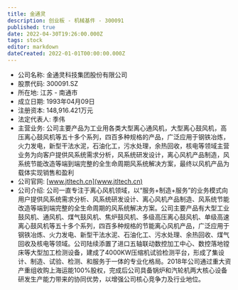 ```yaml
---
title: 金通灵
description: 创业板 - 机械基件 - 300091
published: true
date: 2022-04-30T19:26:00.000Z
tags: stock
editor: markdown
dateCreated: 2022-01-01T00:00:00.000Z
---
```


- 公司名称: 金通灵科技集团股份有限公司
- 股票代码: 300091.SZ
- 所在地: 江苏 - 南通市
- 成立日期: 1993年04月09日
- 注册资本: 148,916.421万元
- 法定代表人: 季伟
- 主营业务: 公司主要产品为工业用各类大型离心通风机，大型离心鼓风机，高压离心鼓风机等五十多个系列，四百多种规格的产品，广泛应用于钢铁冶炼，火力发电，新型干法水泥，石油化工，污水处理，余热回收，核电等领域主营业务为向客户提供风系统需求分析，风系统研发设计，离心风机产品制造，风系统节能改造等端到端完整的全生命周期风系统解决方案，最终以风机产品为载体实现销售和盈利
- 公司官网: [www.jtltech.cn](www.jtltech.cn)
- 公司介绍: 公司一直专注于离心风机领域，以“服务+制造+服务”的业务模式向用户提供风系统需求分析、风系统研发设计、离心风机产品制造、风系统节能改造等端到端完整的全生命周期的风系统解决方案。公司主要产品有大型工业鼓风机、通风机、煤气鼓风机、焦炉鼓风机、多级高压离心鼓风机、单级高速离心鼓风机等五十多个系列，四百多种规格的节能离心风机产品，广泛应用于钢铁冶炼、火力发电、新型干法水泥、石油化工、污水处理、余热回收、煤气回收及核电等领域。公司陆续添置了进口五轴联动数控加工中心、数控落地镗床等大型加工检测设备，建成了4000KW压缩机试验检测平台，形成了集设计、制造、试验、检测、和服务于一体的专业化格局。2018年公司通过重大资产重组收购上海运能100%股权，完成后公司具备锅炉和汽轮机两大核心设备研发生产能力带来的协同优势，以增强公司核心竞争力及行业地位。


